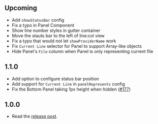 ## Upcoming

* Add `showStatusBar` config
* Fix a typo in Panel Component
* Show line number styles in gutter container
* Move the stauts bar to the left of line:col view
* Fix a typo that would not let `showProviderName` work
* Fix `Current Line` selector for Panel to support Array-like objects
* Hide Panel's `File` column when Panel is only representing current file

## 1.1.0

* Add option to configure status bar position
* Add support for `Current Line` in `panelRepresents` config
* Fix the Bottom Panel taking 1px height when hidden ([#177](https://github.com/steelbrain/linter-ui-default/pull/177))

## 1.0.0

* Read the [release post](http://steelbrain.me/2017/03/13/linter-v2-released.html).
